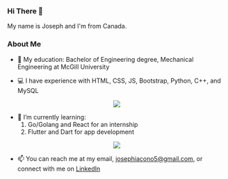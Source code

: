 ### Hi There 👋

My name is Joseph and I'm from Canada.

### About Me

- 💬 My education: Bachelor of Engineering degree, Mechanical Engineering at McGill University
    
- 💻 I have experience with HTML, CSS, JS, Bootstrap, Python, C++, and MySQL
<p align="center">
  <a href="https://skillicons.dev">
    <img src="https://skillicons.dev/icons?i=html,css,js,bootstrap,py,cpp,mysql" />
  </a>
</p>
 
- 🌱 I’m currently learning:
    1. Go/Golang and React for an internship
    2. Flutter and Dart for app development
<p align="center">
  <a href="https://skillicons.dev">
    <img src="https://skillicons.dev/icons?i=go,react,flutter,dart" />
  </a>
</p>

- 📫 You can reach me at my email, josephiacono5@gmail.com, or connect with me on [LinkedIn](https://www.linkedin.com/in/joseph-iacono-9873b524a/)

<!---
Joiacs/Joiacs is a ✨ special ✨ repository because its `README.md` (this file) appears on your GitHub profile.
You can click the Preview link to take a look at your changes.
--->

